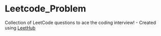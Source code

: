 # Leetcode_Problem
Collection of LeetCode questions to ace the coding interview! - Created using [LeetHub](https://github.com/QasimWani/LeetHub)
